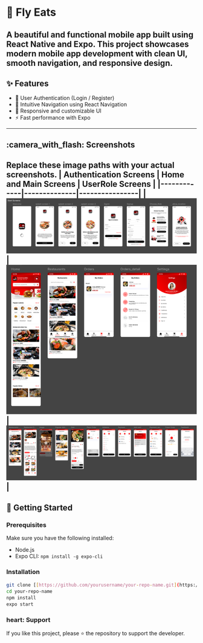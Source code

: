 # :iphone: Fly Eats
A beautiful and functional mobile app built using **React Native** and **Expo**. This project showcases modern mobile app development with clean UI, smooth navigation, and responsive design.
---
## :sparkles: Features
- :closed_lock_with_key: User Authentication (Login / Register)
- :compass: Intuitive Navigation using React Navigation
- :art: Responsive and customizable UI
- :zap: Fast performance with Expo
---
## :camera_with_flash: Screenshots
Replace these image paths with your actual screenshots.
| Authentication Screens | Home and Main Screens | UserRole Screens |
|-------------|--------------|----------------|
| ![Authentication](./screenshots/authentication.png) | ![Home](./screenshots/home.png) | ![UserRole](./screenshots/userRole.png) |
---
## :rocket: Getting Started
### Prerequisites
Make sure you have the following installed:
- Node.js
- Expo CLI: `npm install -g expo-cli`
### Installation
```bash
git clone [[https://github.com/yourusername/your-repo-name.git](https://github.com/Khuwaja-Umair/fly-eats.git)](https://github.com/Muaz-Khalid/fly-eats.git)
cd your-repo-name
npm install
expo start
```

### heart: Support
If you like this project, please :star:️ the repository to support the developer.

